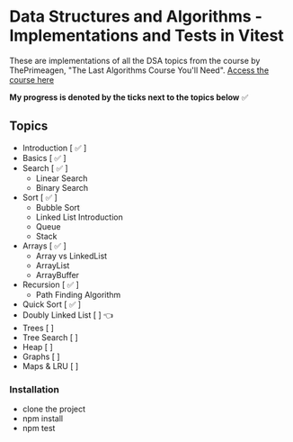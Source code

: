 # Data Structures and Algorithms - Implementations and Tests in Vitest
These are implementations of all the DSA topics from the course by ThePrimeagen, "The Last Algorithms Course You'll Need".
[Access the course here](https://frontendmasters.com/courses/algorithms/)

**My progress is denoted by the ticks next to the topics below** ✅

## Topics
- Introduction [ ✅ ]
- Basics [ ✅ ] 
- Search [ ✅ ]
    * Linear Search
    * Binary Search
- Sort [ ✅ ]
    * Bubble Sort
    * Linked List Introduction
    * Queue
    * Stack
- Arrays [ ✅ ]
    * Array vs LinkedList
    * ArrayList
    * ArrayBuffer
- Recursion [ ✅ ] 
    * Path Finding Algorithm
- Quick Sort [ ✅ ]
- Doubly Linked List [  ] 👈
- Trees [  ]
- Tree Search [  ]
- Heap [  ]
- Graphs [  ]
- Maps & LRU [  ]

### Installation
- clone the project
- npm install
- npm test
